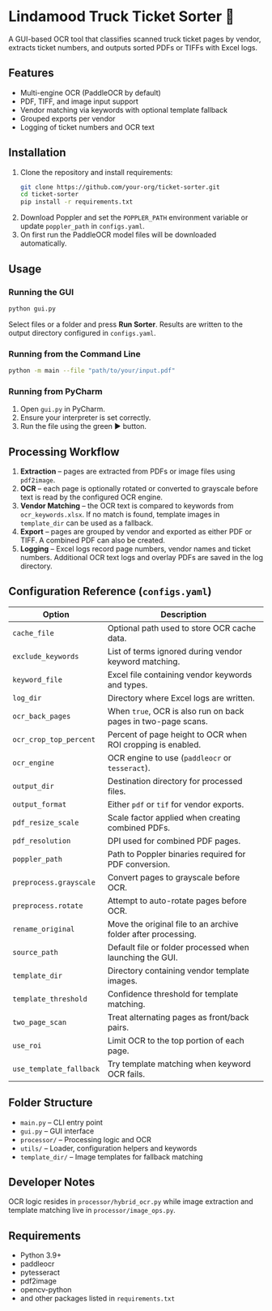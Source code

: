 # Lindamood Truck Ticket Sorter 🧾

A GUI-based OCR tool that classifies scanned truck ticket pages by vendor, extracts ticket numbers, and outputs sorted PDFs or TIFFs with Excel logs.

## Features

- Multi-engine OCR (PaddleOCR by default)
- PDF, TIFF, and image input support
- Vendor matching via keywords with optional template fallback
- Grouped exports per vendor
- Logging of ticket numbers and OCR text

## Installation

1. Clone the repository and install requirements:
   ```bash
   git clone https://github.com/your-org/ticket-sorter.git
   cd ticket-sorter
   pip install -r requirements.txt
   ```
2. Download Poppler and set the `POPPLER_PATH` environment variable or update `poppler_path` in `configs.yaml`.
3. On first run the PaddleOCR model files will be downloaded automatically.

## Usage

### Running the GUI

```bash
python gui.py
```

Select files or a folder and press **Run Sorter**. Results are written to the output directory configured in `configs.yaml`.

### Running from the Command Line

```bash
python -m main --file "path/to/your/input.pdf"
```

### Running from PyCharm

1. Open `gui.py` in PyCharm.
2. Ensure your interpreter is set correctly.
3. Run the file using the green ▶️ button.

## Processing Workflow

1. **Extraction** – pages are extracted from PDFs or image files using `pdf2image`.
2. **OCR** – each page is optionally rotated or converted to grayscale before text is read by the configured OCR engine.
3. **Vendor Matching** – the OCR text is compared to keywords from `ocr_keywords.xlsx`. If no match is found, template images in `template_dir` can be used as a fallback.
4. **Export** – pages are grouped by vendor and exported as either PDF or TIFF. A combined PDF can also be created.
5. **Logging** – Excel logs record page numbers, vendor names and ticket numbers. Additional OCR text logs and overlay PDFs are saved in the log directory.

## Configuration Reference (`configs.yaml`)

| Option | Description |
|--------|-------------|
| `cache_file` | Optional path used to store OCR cache data. |
| `exclude_keywords` | List of terms ignored during vendor keyword matching. |
| `keyword_file` | Excel file containing vendor keywords and types. |
| `log_dir` | Directory where Excel logs are written. |
| `ocr_back_pages` | When `true`, OCR is also run on back pages in two-page scans. |
| `ocr_crop_top_percent` | Percent of page height to OCR when ROI cropping is enabled. |
| `ocr_engine` | OCR engine to use (`paddleocr` or `tesseract`). |
| `output_dir` | Destination directory for processed files. |
| `output_format` | Either `pdf` or `tif` for vendor exports. |
| `pdf_resize_scale` | Scale factor applied when creating combined PDFs. |
| `pdf_resolution` | DPI used for combined PDF pages. |
| `poppler_path` | Path to Poppler binaries required for PDF conversion. |
| `preprocess.grayscale` | Convert pages to grayscale before OCR. |
| `preprocess.rotate` | Attempt to auto-rotate pages before OCR. |
| `rename_original` | Move the original file to an archive folder after processing. |
| `source_path` | Default file or folder processed when launching the GUI. |
| `template_dir` | Directory containing vendor template images. |
| `template_threshold` | Confidence threshold for template matching. |
| `two_page_scan` | Treat alternating pages as front/back pairs. |
| `use_roi` | Limit OCR to the top portion of each page. |
| `use_template_fallback` | Try template matching when keyword OCR fails. |

## Folder Structure

- `main.py` – CLI entry point
- `gui.py` – GUI interface
- `processor/` – Processing logic and OCR
- `utils/` – Loader, configuration helpers and keywords
- `template_dir/` – Image templates for fallback matching

## Developer Notes

OCR logic resides in `processor/hybrid_ocr.py` while image extraction and template matching live in `processor/image_ops.py`.

## Requirements

- Python 3.9+
- paddleocr
- pytesseract
- pdf2image
- opencv-python
- and other packages listed in `requirements.txt`
